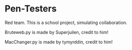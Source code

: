 # Pen-Testers
Red team. This is a school project, simulating collaboration.


Bruteweb.py is made by Superjuilen, credit to him!

MacChanger.py is made by tymyrddin, credit to him!
